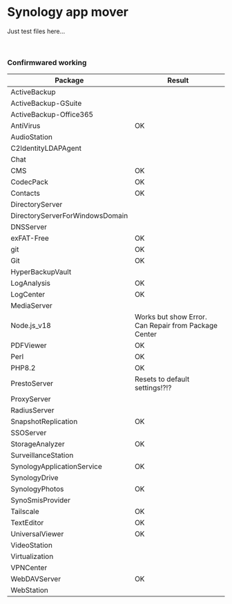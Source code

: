 # Synology app mover 

Just test files here...

<br>

### Confirmwared working

| Package | Result |
|-----|-----|
| ActiveBackup |  |
| ActiveBackup-GSuite |  |
| ActiveBackup-Office365 |  |
| AntiVirus | OK |
| AudioStation |  |	
| C2IdentityLDAPAgent |  |
| Chat |  |
| CMS | OK |
| CodecPack | OK |
| Contacts | OK |
| DirectoryServer |  |
| DirectoryServerForWindowsDomain |  |
| DNSServer |  |
| exFAT-Free | OK |
| git | OK |
| Git | OK |
| HyperBackupVault |  |
| LogAnalysis | OK |
| LogCenter | OK |
| MediaServer |  |
| Node.js_v18 | Works but show Error. Can Repair from Package Center |
| PDFViewer | OK |
| Perl | OK |
| PHP8.2 | OK |
| PrestoServer | Resets to default settings!?!? |
| ProxyServer |  |
| RadiusServer |  |
| SnapshotReplication | OK |
| SSOServer |  |
| StorageAnalyzer | OK |
| SurveillanceStation |  |
| SynologyApplicationService | OK |
| SynologyDrive |  |
| SynologyPhotos | OK |
| SynoSmisProvider |  |
| Tailscale | OK |
| TextEditor | OK |
| UniversalViewer | OK |
| VideoStation |  |
| Virtualization |  |
| VPNCenter |  |
| WebDAVServer | OK |
| WebStation |  |

